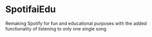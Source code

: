 # SpotifaiEdu

Remaking Spotify for fun and educational purposes with the added functionality of listening to only one single song
